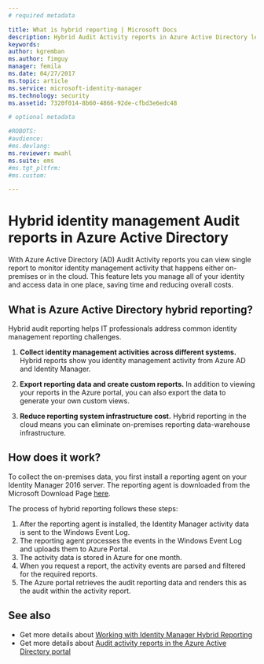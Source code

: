 ```yaml
---
# required metadata

title: What is hybrid reporting | Microsoft Docs
description: Hybrid Audit Activity reports in Azure Active Directory lets you view both cloud and on-premises audited events.
keywords:
author: kgremban
ms.author: fimguy
manager: femila
ms.date: 04/27/2017
ms.topic: article
ms.service: microsoft-identity-manager
ms.technology: security
ms.assetid: 7320f014-8b60-4866-92de-cfbd3e6edc48

# optional metadata

#ROBOTS:
#audience:
#ms.devlang:
ms.reviewer: mwahl
ms.suite: ems
#ms.tgt_pltfrm:
#ms.custom:

---
```


# Hybrid identity management Audit reports in Azure Active Directory
With Azure Active Directory (AD) Audit Activity reports you can view single report to monitor identity management activity that happens either on-premises or in the cloud. This feature lets you manage all of your identity and access data in one place,  saving time and reducing overall costs.

## What is Azure Active Directory hybrid reporting?
Hybrid audit reporting helps IT professionals address common identity management reporting challenges.

1. **Collect identity management activities across different systems.** Hybrid reports show you identity management activity from Azure AD and Identity Manager.

2. **Export reporting data and create custom reports.** In addition to viewing your reports in the Azure portal, you can also export the data to generate your own custom views.

3. **Reduce reporting system infrastructure cost.** Hybrid reporting in the cloud means you can eliminate on-premises reporting data-warehouse infrastructure.

## How does it work?

To collect the on-premises data, you first install a reporting agent on your Identity Manager 2016 server. The reporting agent is downloaded from the Microsoft Download Page [here](https://www.microsoft.com/en-us/download/details.aspx?id=55112).

The process of hybrid reporting follows these steps:
1. After the reporting agent is installed, the Identity Manager activity data is sent to the Windows Event Log.
2. The reporting agent processes the events in the Windows Event Log and uploads them to Azure Portal.
3. The activity data is stored in Azure for one month.
4. When you request a report, the activity events are parsed and filtered for the required reports.
5. The Azure portal retrieves the audit reporting data and renders this as the audit within the activity report.

## See also
- Get more details about [Working with Identity Manager Hybrid Reporting](/microsoft-identity-manager/deploy-use/working-with-identity-manager-hybrid-reporting)
- Get more details about [Audit activity reports in the Azure Active Directory portal](https://docs.microsoft.com/en-us/azure/active-directory/active-directory-reporting-activity-audit-logs)
